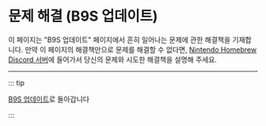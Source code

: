 # 문제 해결 (B9S 업데이트)

이 페이지는 "B9S 업데이트" 페이지에서 흔히 일어나는 문제에 관한 해결책을 기재합니다. 만약 이 페이지의 해결책만으로 문제를 해결할 수 없다면, [Nintendo Homebrew Discord 서버](https://discord.gg/MWxPgEp)에 들어가서 당신의 문제와 시도한 해결책을 설명해 주세요.

<!--@include: ./_include/troubleshooting-sb9si-common.md -->

<!--@include: ./_include/troubleshooting-get-help-common.md -->

---

::: tip

[B9S 업데이트](updating-b9s)로 돌아갑니다

:::

<!--@include: ./_include/troubleshooting-return.md -->

